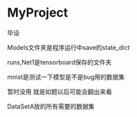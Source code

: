 # MyProject
毕设

Models文件夹是程序运行中save的state_dict

runs,Net1是tensorboard保存的文件夹

mnist是测试一下模型是不是bug用的数据集

暂时没用 就是如题以后可能会翻出来看

DataSetA放的所有需要的数据集